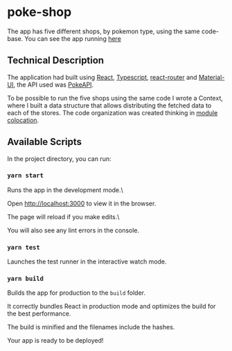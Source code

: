 
# poke-shop

The app has five different shops, by pokemon type, using the same code-base. You can see the app running [here](https://lucid-noether-839b38.netlify.app/)

## Technical Description

The application had built using [React](https://reactjs.org/), [Typescript](https://www.typescriptlang.org/), [react-router](https://reactrouter.com/web/guides/quick-start) and [Material-UI](https://material-ui.com/), the API used was [PokeAPI](https://pokeapi.co/).

To be possible to run the five shops using the same code I wrote a Context, where I built a data structure that allows distributing the fetched data to each of the stores.
The code organization was created thinking in [module colocation](https://kentcdodds.com/blog/colocation).

## Available Scripts

In the project directory, you can run:

### `yarn start`

Runs the app in the development mode.\

Open [http://localhost:3000](http://localhost:3000) to view it in the browser.

The page will reload if you make edits.\

You will also see any lint errors in the console.

### `yarn test`

Launches the test runner in the interactive watch mode.

### `yarn build`

Builds the app for production to the `build` folder.

It correctly bundles React in production mode and optimizes the build for the best performance.

The build is minified and the filenames include the hashes.

Your app is ready to be deployed!
